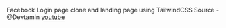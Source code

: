 Facebook Login page clone and landing page using TailwindCSS
Source - @Devtamin [youtube](https://www.youtube.com/@Devtamin)
